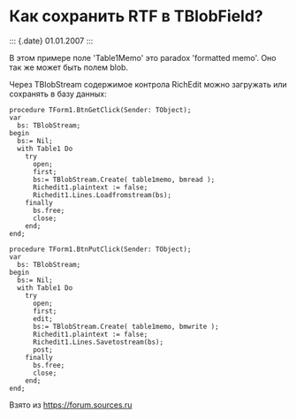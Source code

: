 Как сохранить RTF в TBlobField?
===============================

::: {.date}
01.01.2007
:::

В этом примере поле \'Table1Memo\' это paradox \'formatted memo\'. Оно
так же может быть полем blob.

Через TBlobStream содержимое контрола RichEdit можно загружать или
сохранять в базу данных:

    procedure TForm1.BtnGetClick(Sender: TObject); 
    var 
      bs: TBlobStream; 
    begin 
      bs:= Nil; 
      with Table1 Do 
        try 
          open; 
          first; 
          bs:= TBlobStream.Create( table1memo, bmread ); 
          Richedit1.plaintext := false; 
          Richedit1.Lines.Loadfromstream(bs); 
        finally 
          bs.free; 
          close; 
        end; 
    end; 
     
    procedure TForm1.BtnPutClick(Sender: TObject); 
    var 
      bs: TBlobStream; 
    begin 
      bs:= Nil; 
      with Table1 Do 
        try 
          open; 
          first; 
          edit; 
          bs:= TBlobStream.Create( table1memo, bmwrite ); 
          Richedit1.plaintext := false; 
          Richedit1.Lines.Savetostream(bs); 
          post; 
        finally 
          bs.free; 
          close; 
        end; 
    end;

Взято из <https://forum.sources.ru>
